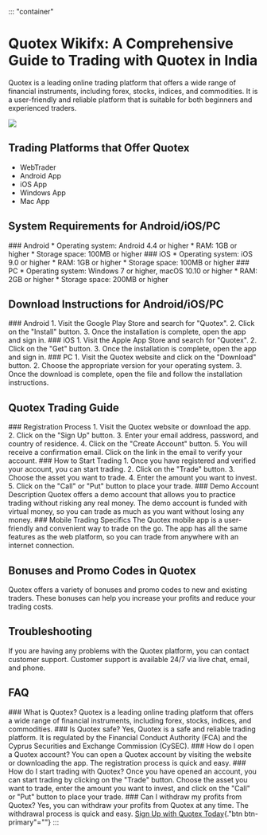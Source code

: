 ::: \"container\"
# Quotex Wikifx: A Comprehensive Guide to Trading with Quotex in India

Quotex is a leading online trading platform that offers a wide range of
financial instruments, including forex, stocks, indices, and
commodities. It is a user-friendly and reliable platform that is
suitable for both beginners and experienced traders.

[![](https://static.quotex.io/files/4_en/300_250.jpg)](https://traff.sbs/brokerqxlid)

## Trading Platforms that Offer Quotex

-   WebTrader
-   Android App
-   iOS App
-   Windows App
-   Mac App

## System Requirements for Android/iOS/PC

\### Android \* Operating system: Android 4.4 or higher \* RAM: 1GB or
higher \* Storage space: 100MB or higher \### iOS \* Operating system:
iOS 9.0 or higher \* RAM: 1GB or higher \* Storage space: 100MB or
higher \### PC \* Operating system: Windows 7 or higher, macOS 10.10 or
higher \* RAM: 2GB or higher \* Storage space: 200MB or higher

## Download Instructions for Android/iOS/PC

\### Android 1. Visit the Google Play Store and search for
"Quotex". 2. Click on the "Install" button. 3. Once the
installation is complete, open the app and sign in. \### iOS 1. Visit
the Apple App Store and search for "Quotex". 2. Click on the
"Get" button. 3. Once the installation is complete, open the app
and sign in. \### PC 1. Visit the Quotex website and click on the
"Download" button. 2. Choose the appropriate version for your
operating system. 3. Once the download is complete, open the file and
follow the installation instructions.

## Quotex Trading Guide

\### Registration Process 1. Visit the Quotex website or download the
app. 2. Click on the "Sign Up" button. 3. Enter your email
address, password, and country of residence. 4. Click on the "Create
Account" button. 5. You will receive a confirmation email. Click on
the link in the email to verify your account. \### How to Start
Trading 1. Once you have registered and verified your account, you can
start trading. 2. Click on the "Trade" button. 3. Choose the asset
you want to trade. 4. Enter the amount you want to invest. 5. Click on
the "Call" or "Put" button to place your trade. \### Demo
Account Description Quotex offers a demo account that allows you to
practice trading without risking any real money. The demo account is
funded with virtual money, so you can trade as much as you want without
losing any money. \### Mobile Trading Specifics The Quotex mobile app is
a user-friendly and convenient way to trade on the go. The app has all
the same features as the web platform, so you can trade from anywhere
with an internet connection.

## Bonuses and Promo Codes in Quotex

Quotex offers a variety of bonuses and promo codes to new and existing
traders. These bonuses can help you increase your profits and reduce
your trading costs.

## Troubleshooting

If you are having any problems with the Quotex platform, you can contact
customer support. Customer support is available 24/7 via live chat,
email, and phone.

## FAQ

\### What is Quotex? Quotex is a leading online trading platform that
offers a wide range of financial instruments, including forex, stocks,
indices, and commodities. \### Is Quotex safe? Yes, Quotex is a safe and
reliable trading platform. It is regulated by the Financial Conduct
Authority (FCA) and the Cyprus Securities and Exchange Commission
(CySEC). \### How do I open a Quotex account? You can open a Quotex
account by visiting the website or downloading the app. The registration
process is quick and easy. \### How do I start trading with Quotex? Once
you have opened an account, you can start trading by clicking on the
"Trade" button. Choose the asset you want to trade, enter the
amount you want to invest, and click on the "Call" or "Put"
button to place your trade. \### Can I withdraw my profits from Quotex?
Yes, you can withdraw your profits from Quotex at any time. The
withdrawal process is quick and easy. [Sign Up with Quotex
Today](\%22https://traff.sbs/brokerqxsignup\%22){."btn
btn-primary"=""}
:::

